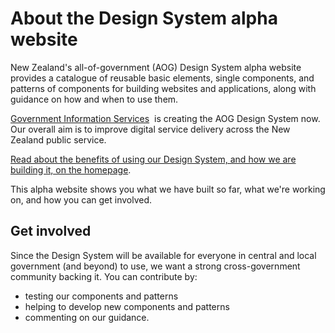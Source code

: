 # About the Design System alpha website

<P styleSize="large">
    New Zealand's all-of-government (AOG) Design System alpha website provides
    a catalogue of reusable basic elements, single components, and patterns of
    components for building websites and applications, along with guidance on
    how and when to use them. 
</P>

[Government Information Services](https://www.digital.govt.nz/digital-government/leadership-and-governance/government-chief-digital-officer-gcdo/who-supports-the-gcdo/)&nbsp;
is creating the AOG Design System now. Our overall aim is to improve digital
service delivery across the New Zealand public service.

[Read about the benefits of using our Design System, and how we are building it, on the homepage](https://design-system-alpha.digital.govt.nz/).

This alpha website shows you what we have built so far, what we're working on,
and how you can get involved.

## Get involved

Since the Design System will be available for everyone in central and local
government (and beyond) to use, we want a strong cross-government community
backing it. You can contribute by:

* testing our components and patterns
* helping to develop new components and patterns
* commenting on our guidance.
